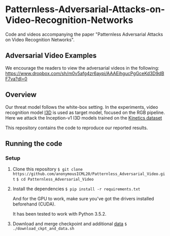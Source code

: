 # Patternless-Adversarial-Attacks-on-Video-Recognition-Networks
Code and videos accompanying the paper "Patternless Adversarial Attacks on Video Recognition Networks".


## Adversarial Video Examples
We encourage the readers to view the adversarial videos in the following:
<https://www.dropbox.com/sh/m0v5afg4zr6aypi/AAAEihgucPgGceKd3D9dBF7va?dl=0>


## Overview

Our threat model follows the white-box setting. In the experiments,
video recognition model [I3D](https://arxiv.org/abs/1705.07750) is used as target model,
focused on the RGB pipeline.
Here we attack the Inception-v1 I3D models trained on the
[Kinetics dataset](www.deepmind.com/kinetics) 

This repository contains the code to reproduce our reported results.


## Running the code

### Setup

1. Clone this repository 
   `$ git clone https://github.com/anonymousICML20/Patternless_Adversarial_Video.git`
   `$ cd Patternless_Adversarial_Video`


2. Install the dependencies
   `$ pip install -r requirements.txt`

   And for the GPU to work, make sure you've got the drivers installed beforehand (CUDA).

   It has been tested to work with Python 3.5.2.

3. Download and merge checkpoint and additional [data](https://www.dropbox.com/sh/ilbsy3bwk5k5tn4/AADxk11U_EDalu467igLfX2wa?dl=0) 
   `$ ./download_ckpt_and_data.sh`
   
   
   
